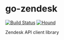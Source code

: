 # go-zendesk

[![Build Status](https://travis-ci.org/zenform/go-zendesk.svg?branch=master)](https://travis-ci.org/zenform/go-zendesk)
[![Hound](https://camo.githubusercontent.com/23ee7a697b291798079e258bbc25434c4fac4f8b/68747470733a2f2f696d672e736869656c64732e696f2f62616467652f50726f7465637465645f62792d486f756e642d6138373364312e737667)](https://houndci.com)

Zendesk API client library
